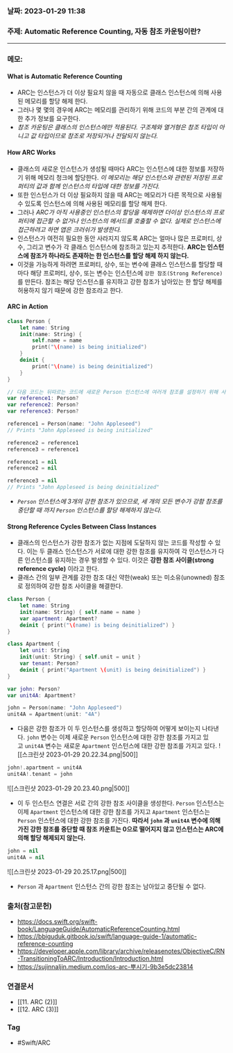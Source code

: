 ### 날짜: 2023-01-29 11:38

### 주제: Automatic Reference Counting, 자동 참조 카운팅이란?
---
### 메모: 
#### What is Automatic Reference Counting
- ARC는 인스턴스가 더 이상 필요치 않을 때 자동으로 클래스 인스턴스에 의해 사용된 메모리를 할당 해제 한다. 
- 그러나 몇 몇의 경우에 ARC는 메모리를 관리하기 위해 코드의 부분 간의 관계에 대한 추가 정보를 요구한다. 
- *참조 카운팅은 클래스의 인스턴스에만 적용된다. 구조체와 열거형은 참조 타입이 아니고 값 타입이므로 참조로 저장되거나 전달되지 않는다.*
#### How ARC Works 
- 클래스의 새로운 인스턴스가 생성될 때마다 ARC는 인스턴스에 대한 정보를 저장하기 위해 메모리 청크에 할당한다. *이 메모리는 해당 인스턴스와 관련된 저장된 프로퍼티의 값과 함께 인스턴스의 타입에 대한 정보를 가진다.* 
- 또한 인스턴스가 더 이상 필요하지 않을 때 ARC는 메모리가 다른 목적으로 사용될 수 있도록 인스턴스에 의해 사용된 메모리를 할당 해제 한다. 
- 그러나 *ARC가 아직 사용중인 인스턴스의 할당을 해제하면 더이상 인스턴스의 프로퍼티에 접근할 수 없거나 인스턴스의 메서드를 호출할 수 없다. 실제로 인스턴스에 접근하려고 하면 앱은 크러쉬가 발생한다.*
- 인스턴스가 여전히 필요한 동안 사라지지 않도록 ARC는 얼마나 많은 프로퍼티, 상수, 그리고 변수가 각 클래스 인스턴스에 참조하고 있는지 추적한다. **ARC는 인스턴스에 참조가 하나라도 존재하는 한 인스턴스를 할당 해제 하지 않는다.**
- 이것을 가능하게 하려면 프로퍼티, 상수, 또는 변수에 클래스 인스턴스를 할당할 때마다 해당 프로퍼티, 상수, 또는 변수는 인스턴스에 `강한 참조(Strong Reference)` 를 만든다. 참조는 해당 인스턴스를 유지하고 강한 참조가 남아있는 한 할당 해제를 허용하지 않기 때문에 강한 참조라고 한다. 
#### ARC in Action
``` swift 
class Person {
    let name: String
    init(name: String) {
        self.name = name
        print("\(name) is being initialized")
    }
    deinit {
        print("\(name) is being deinitialized")
    }
}

// 다음 코드는 뒤따르는 코드에 새로운 Person 인스턴스에 여러개 참조를 설정하기 위해 사용되는 Person? 타입의 3개의 변수를 정의한다. 이 변수는 Person이 아닌 Person?인 옵셔널 타입 이므로 nil의 값으로 자동으로 초기화 되고 현재는 Person 인스턴스를 참조하지 않는다. 
var reference1: Person?
var reference2: Person?
var reference3: Person?

reference1 = Person(name: "John Appleseed")
// Prints "John Appleseed is being initialized"

reference2 = reference1
reference3 = reference1

reference1 = nil
reference2 = nil

reference3 = nil
// Prints "John Appleseed is being deinitialized"
```
- *`Person` 인스턴스에 3개의 강한 참조가 있으므로, 세 개의 모든 변수가 강함 참조를 중단할 때 까지 `Person` 인스턴스를 할당 해제하지 않는다.*
#### Strong Reference Cycles Between Class Instances
- 클래스의 인스턴스가 강한 참조가 없는 지점에 도달하지 않는 코드를 작성할 수 있다. 이는 두 클래스 인스턴스가 서로에 대한 강한 참조를 유지하여 각 인스턴스가 다른 인스턴스를 유지하는 경우 발생할 수 있다. 이것은 **강한 참조 사이클(strong reference cycle)** 이라고 한다.
- 클래스 간의 일부 관계를 강한 참조 대신 약한(weak) 또는 미소유(unowned) 참조로 정의하여 강한 참조 사이클을 해결한다. 
```  swift
class Person {
    let name: String
    init(name: String) { self.name = name }
    var apartment: Apartment?
    deinit { print("\(name) is being deinitialized") }
}

class Apartment {
    let unit: String
    init(unit: String) { self.unit = unit }
    var tenant: Person?
    deinit { print("Apartment \(unit) is being deinitialized") }
}

var john: Person?
var unit4A: Apartment?

john = Person(name: "John Appleseed")
unit4A = Apartment(unit: "4A")
```
- 다음은 강한 참조가 이 두 인스턴스를 생성하고 할당하여 어떻게 보이는지 나타낸다. `john` 변수는 이제 새로운 `Person` 인스턴스에 대한 강한 참조를 가지고 있고 `unit4A` 변수는 새로운 `Apartment` 인스턴스에 대한 강한 참조를 가지고 있다.
![[스크린샷 2023-01-29 20.22.34.png|500]]
``` swift
john!.apartment = unit4A
unit4A!.tenant = john
```
![[스크린샷 2023-01-29 20.23.40.png|500]]
- 이 두 인스턴스 연결은 서로 간의 강한 참조 사이클을 생성한다. `Person` 인스턴스는 이제 `Apartment` 인스턴스에 대한 강한 참조를 가지고 `Apartment` 인스턴스는 `Person` 인스턴스에 대한 강한 참조를 가진다. **따라서 `john` 과 `unit4A` 변수에 의해 가진 강한 참조를 중단할 때 참조 카운트는 0으로 떨어지지 않고 인스턴스는 ARC에 의해 할당 해제되지 않는다.**
``` swift
john = nil
unit4A = nil
```
![[스크린샷 2023-01-29 20.25.17.png|500]]
- `Person` 과 `Apartment` 인스턴스 간의 강한 참조는 남아있고 중단될 수 없다.

### 출처(참고문헌) 
- https://docs.swift.org/swift-book/LanguageGuide/AutomaticReferenceCounting.html
- https://bbiguduk.gitbook.io/swift/language-guide-1/automatic-reference-counting
- https://developer.apple.com/library/archive/releasenotes/ObjectiveC/RN-TransitioningToARC/Introduction/Introduction.html
- https://sujinnaljin.medium.com/ios-arc-뿌시기-9b3e5dc23814

### 연결문서 
- [[11. ARC (2)]]
- [[12. ARC (3)]]

### Tag
- #Swift/ARC